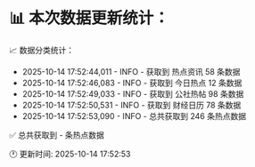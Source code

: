 📊 本次数据更新统计：
==========================

📈 数据分类统计：
- 2025-10-14 17:52:44,011 - INFO - 获取到 热点资讯 58 条数据
- 2025-10-14 17:52:46,083 - INFO - 获取到 今日热点 12 条数据
- 2025-10-14 17:52:49,033 - INFO - 获取到 公社热帖 98 条数据
- 2025-10-14 17:52:50,531 - INFO - 获取到 财经日历 78 条数据
- 2025-10-14 17:52:53,090 - INFO - 总共获取到 246 条热点数据

✅ 总共获取到 - 条热点数据

🕐 更新时间: 2025-10-14 17:52:53
